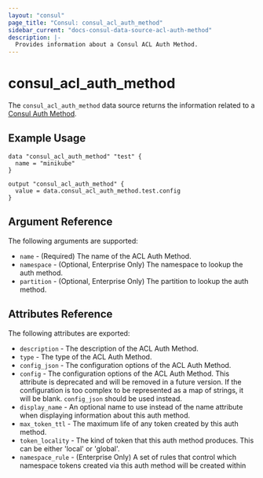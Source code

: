 ```yaml
---
layout: "consul"
page_title: "Consul: consul_acl_auth_method"
sidebar_current: "docs-consul-data-source-acl-auth-method"
description: |-
  Provides information about a Consul ACL Auth Method.
---
```


# consul_acl_auth_method

The `consul_acl_auth_method` data source returns the information related to a
[Consul Auth Method](https://www.consul.io/docs/acl/acl-auth-methods.html).

## Example Usage

```hcl
data "consul_acl_auth_method" "test" {
  name = "minikube"
}

output "consul_acl_auth_method" {
  value = data.consul_acl_auth_method.test.config
}
```


## Argument Reference

The following arguments are supported:

* `name` - (Required) The name of the ACL Auth Method.
* `namespace` - (Optional, Enterprise Only) The namespace to lookup the auth method.
* `partition` - (Optional, Enterprise Only) The partition to lookup the auth method.

## Attributes Reference

The following attributes are exported:

* `description` - The description of the ACL Auth Method.
* `type` - The type of the ACL Auth Method.
* `config_json` - The configuration options of the ACL Auth Method.
* `config` - The configuration options of the ACL Auth Method. This attribute is
  deprecated and will be removed in a future version. If the configuration is
  too complex to be represented as a map of strings, it will be blank.
  `config_json` should be used instead.
* `display_name` - An optional name to use instead of the name attribute when
  displaying information about this auth method.
* `max_token_ttl` - The maximum life of any token created by this auth method.
* `token_locality` - The kind of token that this auth method produces. This can
  be either 'local' or 'global'.
* `namespace_rule` - (Enterprise Only) A set of rules that control which
  namespace tokens created via this auth method will be created within
